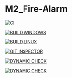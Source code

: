 # M2_Fire-Alarm

[![CI](https://github.com/palaprolu/M2_Fire-Alarm/actions/workflows/CI.yml/badge.svg?branch=main)](https://github.com/palaprolu/M2_Fire-Alarm/actions/workflows/CI.yml)

[![BUILD WINDOWS](https://github.com/palaprolu/M2_Fire-Alarm/actions/workflows/BUILD%20WINDOWS.yml/badge.svg?branch=main)](https://github.com/palaprolu/M2_Fire-Alarm/actions/workflows/BUILD%20WINDOWS.yml)

[![BUILD LINUX](https://github.com/palaprolu/M2_Fire-Alarm/actions/workflows/BUILD%20LINUX.yml/badge.svg)](https://github.com/palaprolu/M2_Fire-Alarm/actions/workflows/BUILD%20LINUX.yml)

[![GIT INSPECTOR](https://github.com/palaprolu/M2_Fire-Alarm/actions/workflows/GIT%20INSPECTOR.yml/badge.svg?branch=main)](https://github.com/palaprolu/M2_Fire-Alarm/actions/workflows/GIT%20INSPECTOR.yml)

[![DYNAMIC CHECK](https://github.com/palaprolu/M2_Fire-Alarm/actions/workflows/DYNAMIC%20CHECK.yml/badge.svg?branch=main)](https://github.com/palaprolu/M2_Fire-Alarm/actions/workflows/DYNAMIC%20CHECK.yml)

[![DYNAMIC CHECK](https://github.com/palaprolu/M2_Fire-Alarm/actions/workflows/DYNAMIC%20CHECK.yml/badge.svg)](https://github.com/palaprolu/M2_Fire-Alarm/actions/workflows/DYNAMIC%20CHECK.yml)

